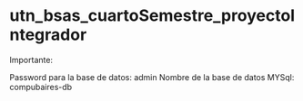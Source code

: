 # utn_bsas_cuartoSemestre_proyectoIntegrador

Importante:

Password para la base de datos: admin
Nombre de la base de datos MYSql: compubaires-db
